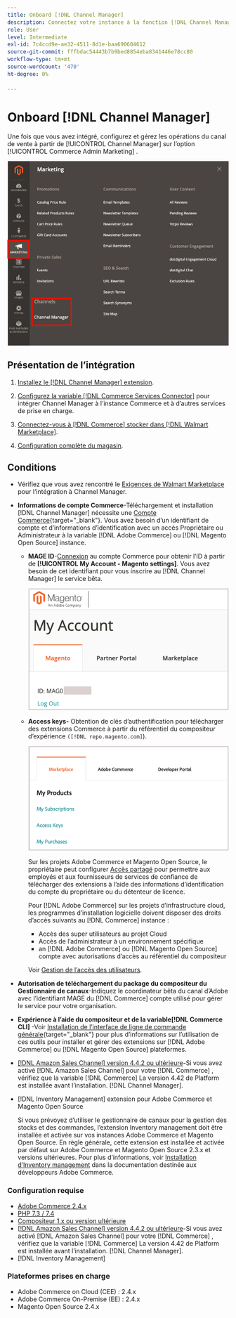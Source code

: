 ```yaml
---
title: Onboard [!DNL Channel Manager]
description: Connectez votre instance à la fonction [!DNL Channel Manager] en suivant quelques étapes d’intégration.
role: User
level: Intermediate
exl-id: 7c4ccd9e-ae32-4511-8d1e-baa690604612
source-git-commit: fffbdac54443b7b9bed8854eba8341446e78cc80
workflow-type: tm+mt
source-wordcount: '470'
ht-degree: 0%

---
```



# Onboard [!DNL Channel Manager]

Une fois que vous avez intégré, configurez et gérez les opérations du canal de vente à partir de [!UICONTROL Channel Manager] sur l’option [!UICONTROL Commerce Admin Marketing] .

![[!DNL Channel Manager] dans la vue Admin](assets/channel-manager-admin-view.png)

## Présentation de l’intégration

1. [Installez le [!DNL Channel Manager] extension](install.md).

1. [Configurez la variable [!DNL Commerce Services Connector]](connect.md) pour intégrer Channel Manager à l’instance Commerce et à d’autres services de prise en charge.

1. [Connectez-vous à [!DNL Commerce] stocker dans [!DNL Walmart Marketplace]](connect.md).

1. [Configuration complète du magasin](complete-store-setup.md).

## Conditions

- Vérifiez que vous avez rencontré le [Exigences de Walmart Marketplace](walmart-requirements.md) pour l’intégration à Channel Manager.

- **Informations de compte Commerce**-Téléchargement et installation [!DNL Channel Manager] nécessite une [Compte Commerce](https://docs.magento.com/user-guide/magento/magento-account.html){target=&quot;_blank&quot;}. Vous avez besoin d’un identifiant de compte et d’informations d’identification avec un accès Propriétaire ou Administrateur à la variable [!DNL Adobe Commerce] ou [!DNL Magento Open Source] instance.

   - **MAGE ID**-[Connexion](https://account.magento.com/customer/account/login/) au compte Commerce pour obtenir l’ID à partir de **[!UICONTROL My Account - Magento settings]**. Vous avez besoin de cet identifiant pour vous inscrire au [!DNL Channel Manager] le service bêta.

      ![[!DNL MAGEID] dans les paramètres du compte Commerce ;](assets/mageid-my-commerce-account.png)

   - **Access keys-** Obtention de clés d’authentification pour télécharger des extensions Commerce à partir du référentiel du compositeur d’expérience `([!DNL repo.magento.com]`).

      ![[!UICONTROL Commerce Marketplace access keys]](assets/commerce-marketplace-access-keys.png)

      Sur les projets Adobe Commerce et Magento Open Source, le propriétaire peut configurer [Accès partagé](https://docs.magento.com/user-guide/magento/magento-account-share.html) pour permettre aux employés et aux fournisseurs de services de confiance de télécharger des extensions à l’aide des informations d’identification du compte du propriétaire ou du détenteur de licence.

      Pour [!DNL Adobe Commerce] sur les projets d’infrastructure cloud, les programmes d’installation logicielle doivent disposer des droits d’accès suivants au [!DNL Commerce] instance :

      - Accès des super utilisateurs au projet Cloud
      - Accès de l’administrateur à un environnement spécifique
      - an [!DNL Adobe Commerce] ou [!DNL Magento Open Source] compte avec autorisations d’accès au référentiel du compositeur

      Voir [Gestion de l’accès des utilisateurs](https://devdocs.magento.com/cloud/project/user-admin.html).


- **Autorisation de téléchargement du package du compositeur du Gestionnaire de canaux**-Indiquez le coordinateur bêta du canal d’Adobe avec l’identifiant MAGE du [!DNL Commerce] compte utilisé pour gérer le service pour votre organisation.
- **Expérience à l’aide du compositeur et de la variable[!DNL Commerce CLI]** -Voir [Installation de l’interface de ligne de commande générale](https://devdocs.magento.com/extensions/install/){target=&quot;_blank&quot;} pour plus d’informations sur l’utilisation de ces outils pour installer et gérer des extensions sur [!DNL Adobe Commerce] ou [!DNL Magento Open Source] plateformes.
- [[!DNL Amazon Sales Channel] version 4.4.2 ou ultérieure](https://experienceleague.adobe.com/docs/commerce-channels/amazon/release-notes.html)-Si vous avez activé [!DNL Amazon Sales Channel] pour votre [!DNL Commerce] , vérifiez que la variable [!DNL Commerce] La version 4.42 de Platform est installée avant l’installation. [!DNL Channel Manager].
- [!DNL Inventory Management] extension pour Adobe Commerce et Magento Open Source

   Si vous prévoyez d’utiliser le gestionnaire de canaux pour la gestion des stocks et des commandes, l’extension Inventory management doit être installée et activée sur vos instances Adobe Commerce et Magento Open Source. En règle générale, cette extension est installée et activée par défaut sur Adobe Commerce et Magento Open Source 2.3.x et versions ultérieures. Pour plus d’informations, voir [Installation d’Inventory management](https://devdocs.magento.com/extensions/inventory-management/) dans la documentation destinée aux développeurs Adobe Commerce.

### Configuration requise

- [Adobe Commerce 2.4.x](https://devdocs.magento.com/release/released-versions.html)
- [PHP 7.3 / 7.4](https://devdocs.magento.com/guides/v2.4/install-gde/prereq/php-settings.html)
- [Compositeur 1.x ou version ultérieure](https://devdocs.magento.com/cloud/reference/cloud-composer.html)
- [[!DNL Amazon Sales Channel] version 4.4.2 ou ultérieure](https://experienceleague.adobe.com/docs/commerce-channels/amazon/release-notes.html)-Si vous avez activé [!DNL Amazon Sales Channel] pour votre [!DNL Commerce] , vérifiez que la variable [!DNL Commerce] La version 4.42 de Platform est installée avant l’installation. [!DNL Channel Manager].
- [!DNL Inventory Management]

### Plateformes prises en charge

- Adobe Commerce on Cloud (CEE) : 2.4.x
- Adobe Commerce On-Premise (EE) : 2.4.x
- Magento Open Source 2.4.x
